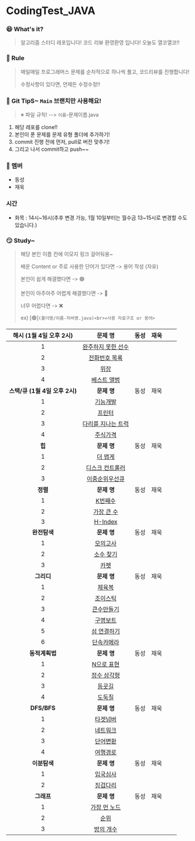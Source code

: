 # CodingTest_JAVA


### 😆 What's it?

> 알고리즘 스터디 레포입니다! 코드 리뷰 환영환영 입니다!
> 오늘도 열코열코!!


### 🤡 Rule

> 매일매일 프로그래머스 문제를 순차적으로 하나씩 풀고, 코드리뷰를 진행합니다!
>
> 수정사항이 있다면, 언제든 수정수정!!


### 🤣 Git TipS~ `Main` 브랜치만 사용해요!

>  ※ 파일 규칙! -->  `이름`-문제이름.java

1. 해당 레포를 clone!!
2. 본인이 푼 문제를 문제 유형 폴더에 추가하기!
3. commit 진행 전에 먼저, pull로 버전 맞추기!
4. 그리고 나서  commit하고 push~~


### 🤠 멤버

- 동성
- 재욱

### 시간

- 화목 : 14시~16시(추후 변경 가능, 1월 10일부터는 월수금 13~15시로 변경할 수도 있습니다.)


### 😏 Study~

> 해당 본인 이름 칸에 이모지 링크 걸어둬용~
> 
> 배운 Content or 주로 사용한 단어가 있다면 -> 용어 작성 (자유)
>
> 본인이 쉽게 해결했다면 -> 🟢
>
> 본인이 아주아주 어렵게 해결했다면 -> 🔴
>
> 너무 어렵다면 -> ❌
>
> ex) [🟢]`(폴더명/이름-자바명.java)<br><사용 자료구조 or 용어>`

|   **<c8>해시 (1월 4일 오후 2시)</c8>**   |                           문제 명                            |                            동성                            |                    재욱                    |                                        |                                        |
| :-------------------: | :----------------------------------------------------------: | :--------------------------------------------------------: | :----------------------------------------: | ------------------------------------------ | ------------------------------------------ |
|1|[완주하지 못한 선수](https://programmers.co.kr/learn/courses/30/lessons/42576)|||||
|2|[전화번호 목록](https://programmers.co.kr/learn/courses/30/lessons/42577) |      |      |      |      |
|3| [위장](https://programmers.co.kr/learn/courses/30/lessons/42578) |                                    |                    |                    |                    |
|4| [베스트 앨범](https://programmers.co.kr/learn/courses/30/lessons/42579) |                                                            |                                            |                                            |                                            |
| **<c8>스택/큐 (1월 4일 오후 2시)</c8>** |   **문제 명**    | 동성 | 재욱 |      |      |
|1| [기능개발](https://programmers.co.kr/learn/courses/30/lessons/42586)          |      |      |      |      |
|2| [프린터](https://programmers.co.kr/learn/courses/30/lessons/42587)            |     |      |      |      |
|3| [다리를 지나는 트럭](https://programmers.co.kr/learn/courses/30/lessons/42583) |   |    |    |    |
|4| [주식가격](https://programmers.co.kr/learn/courses/30/lessons/42584)           |    |      |      |      |
| **<c8>힙 </c8>** |   **문제 명**    | 동성 | 재욱 |      |      |
|    1    | [더 맵게](https://programmers.co.kr/learn/courses/30/lessons/42626)          |      |      |      |      |
|    2    | [디스크 컨트롤러](https://programmers.co.kr/learn/courses/30/lessons/42627)            | |      |      |      |
|    3    | [이중순위우선큐 ](https://programmers.co.kr/learn/courses/30/lessons/42628) |   |    |    |    |
| **<c8>정렬 </c8>** |   **문제 명**    | 동성 | 재욱 |      |      |
|    1    | [K번째수](https://programmers.co.kr/learn/courses/30/lessons/42748)          |   |    |    |    |
|    2    | [가장 큰 수](https://programmers.co.kr/learn/courses/30/lessons/42746)          |      |    |    |    |
|    3    | [H-Index](https://programmers.co.kr/learn/courses/30/lessons/42747)          |   |    |    |    |
| **<c8>완전탐색 </c8>** |   **문제 명**    | 동성 | 재욱 |      |      |
|    1    | [모의고사](https://programmers.co.kr/learn/courses/30/lessons/42840)          |      |    |    |    |
|    2    | [소수 찾기](https://programmers.co.kr/learn/courses/30/lessons/42839)          |   |    |    |    |
|    3    | [카펫](https://programmers.co.kr/learn/courses/30/lessons/42842)          |   |    |    |    |
| **<c8>그리디 </c8>** |   **문제 명**    | 동성 | 재욱 |      |      |
|1|[체육복](https://programmers.co.kr/learn/courses/30/lessons/42862)          |   |    |    |    |
|2| [조이스틱](https://programmers.co.kr/learn/courses/30/lessons/42860)        |   |    |    |    |
|3| [큰수만들기](https://programmers.co.kr/learn/courses/30/lessons/42883)      ||    |    |    |
|4| [구명보트](https://programmers.co.kr/learn/courses/30/lessons/42885)        |   |    |    |    |
|5| [섬 연결하기](https://programmers.co.kr/learn/courses/30/lessons/42861)     |||||
|6| [단속카메라](https://programmers.co.kr/learn/courses/30/lessons/42884)      |||||
| **<c8>동적계획법</c8>** |   **문제 명**    | 동성 | 재욱 |      |      |
|1|[N으로 표현](https://programmers.co.kr/learn/courses/30/lessons/42895)|||||
|2|[정수 삼각형](https://programmers.co.kr/learn/courses/30/lessons/43105)|||||
|3|[등굣길](https://programmers.co.kr/learn/courses/30/lessons/42898)|||||
|4|[도둑질](https://programmers.co.kr/learn/courses/30/lessons/42897)|||||
| **<c8>DFS/BFS</c8>** |   **문제 명**    | 동성 | 재욱 |      |      |
|1|[타겟넘버](https://programmers.co.kr/learn/courses/30/lessons/43165)|||||
|2|[네트워크](https://programmers.co.kr/learn/courses/30/lessons/43162)|||||
|3|[단어변환](https://programmers.co.kr/learn/courses/30/lessons/43163)|||||
|4|[여행경로](https://programmers.co.kr/learn/courses/30/lessons/43164)|||||
| **<c8>이분탐색</c8>** |   **문제 명**    | 동성 | 재욱 |      |      |
|1|[입국심사](https://programmers.co.kr/learn/courses/30/lessons/43238)|||||
|2|[징검다리](https://programmers.co.kr/learn/courses/30/lessons/43236)|||||
| **<c8>그래프</c8>** |   **문제 명**    | 동성 | 재욱 |      |      |
|1|[가장 먼 노드](https://programmers.co.kr/learn/courses/30/lessons/49189)|||||
|2|[순위](https://programmers.co.kr/learn/courses/30/lessons/49191)|||||
|3|[방의 개수](https://programmers.co.kr/learn/courses/30/lessons/49190)|||||
